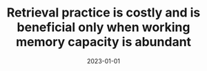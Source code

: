 ---
title: "Retrieval practice is costly and is beneficial only when working memory capacity is abundant"
collection: publications
permalink: /publication/Retrievalpracticeisc
date: 2023-01-01
venue: 'npj Science of Learning 8 (1)'
paperurl: ''
link: 'https://www.nature.com/articles/s41539-023-00159-w.pdf'
---
